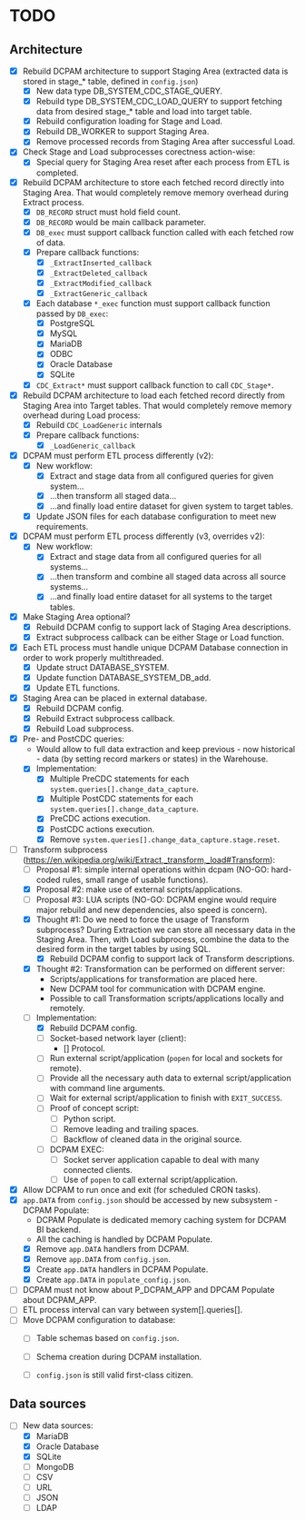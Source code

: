 # TODO

## Architecture
* [x] Rebuild DCPAM architecture to support Staging Area (extracted data is stored in stage_* table, defined in `config.json`)
	* [x] New data type DB_SYSTEM_CDC_STAGE_QUERY.
	* [x] Rebuild type DB_SYSTEM_CDC_LOAD_QUERY to support fetching data from desired stage_* table and load into target table.
	* [x] Rebuild configuration loading for Stage and Load.
	* [x] Rebuild DB_WORKER to support Staging Area.
	* [x] Remove processed records from Staging Area after successful Load.
* [x] Check Stage and Load subprocesses corectness action-wise:
	* [x] Special query for Staging Area reset after each process from ETL is completed.
* [x] Rebuild DCPAM architecture to store each fetched record directly into Staging Area. That would completely remove memory overhead during Extract process.
	* [x] `DB_RECORD` struct must hold field count.
	* [x] `DB_RECORD` would be main callback parameter.
	* [x] `DB_exec` must support callback function called with each fetched row of data.
	* [x] Prepare callback functions:
		* [x] `_ExtractInserted_callback`
		* [x] `_ExtractDeleted_callback`
		* [x] `_ExtractModified_callback`
		* [x] `_ExtractGeneric_callback`
	* [x] Each database `*_exec` function must support callback function passed by `DB_exec`:
		* [x] PostgreSQL
		* [x] MySQL
		* [x] MariaDB
		* [x] ODBC
		* [x] Oracle Database
		* [x] SQLite
	* [x] `CDC_Extract*`  must support callback function to call `CDC_Stage*`.
* [x] Rebuild DCPAM architecture to load each fetched record directly from Staging Area into Target tables. That would completely remove memory overhead during Load process:
	* [x] Rebuild `CDC_LoadGeneric` internals
	* [x] Prepare callback functions:
		* [x] `_LoadGeneric_callback`
* [x] DCPAM must perform ETL process differently (v2):
	* [x] New workflow:
		* [x] Extract and stage data from all configured queries for given system...
		* [x] ...then transform all staged data...
		* [x] ...and finally load entire dataset for given system to target tables.
	* [x] Update JSON files for each database configuration to meet new requirements.
* [x] DCPAM must perform ETL process differently (v3, overrides v2):
	* [x] New workflow:
		* [x] Extract and stage data from all configured queries for all systems...
		* [x] ...then transform and combine all staged data across all source systems...
		* [x] ...and finally load entire dataset for all systems to the target tables.
* [x] Make Staging Area optional?
	* [x] Rebuild DCPAM config to support lack of Staging Area descriptions.
	* [x] Extract subprocess callback can be either Stage or Load function.
* [x] Each ETL process must handle unique DCPAM Database connection in order to work properly multithreaded.
	* [x] Update struct DATABASE_SYSTEM.
	* [x] Update function DATABASE_SYSTEM_DB_add.
	* [x] Update ETL functions. 
* [x] Staging Area can be placed in external database.
	* [x] Rebuild DCPAM config.
	* [x] Rebuild Extract subprocess callback.
	* [x] Rebuild Load subprocess.
* [x] Pre- and PostCDC queries:
	* Would allow to full data extraction and keep previous - now historical - data (by setting record markers or states) in the Warehouse.
	* [x] Implementation:
		* [x] Multiple PreCDC statements for each `system.queries[].change_data_capture`.
		* [x] Multiple PostCDC statements for each `system.queries[].change_data_capture`.
		* [x] PreCDC actions execution.
		* [x] PostCDC actions execution.
		* [x] Remove `system.queries[].change_data_capture.stage.reset`.
* [ ] Transform subprocess (https://en.wikipedia.org/wiki/Extract,_transform,_load#Transform):
	* [ ] Proposal #1: simple internal operations within dcpam (NO-GO: hard-coded rules, small range of usable functions).
	* [x] Proposal #2: make use of external scripts/applications.
	* [ ] Proposal #3: LUA scripts (NO-GO: DCPAM engine would require major rebuild and new dependencies, also speed is concern).
	* [x] Thought #1: Do we need to force the usage of Transform subprocess? During Extraction we can store all necessary data in the Staging Area. Then, with Load subprocess, combine the data to the desired form in the target tables by using SQL.
		* [x] Rebuild DCPAM config to support lack of Transform descriptions.
	* [x] Thought #2: Transformation can be performed on different server:
		* Scripts/applications for transformation are placed here.
		* New DCPAM tool for communication with DCPAM engine.
		* Possible to call Transformation scripts/applications locally and remotely.
	* [ ] Implementation:
		* [x] Rebuild DCPAM config.
		* [ ] Socket-based network layer (client):
			* [] Protocol.
		* [ ] Run external script/application (`popen` for local and sockets for remote).
		* [ ] Provide all the necessary auth data to external script/application with command line arguments. 
		* [ ] Wait for external script/application to finish with `EXIT_SUCCESS`.
		* [ ] Proof of concept script:
			* [ ] Python script.
			* [ ] Remove leading and trailing spaces.
			* [ ] Backflow of cleaned data in the original source.
		* [ ] DCPAM EXEC:
			* [ ] Socket server application capable to deal with many connected clients.
			* [ ] Use of `popen` to call external script/application.
* [x] Allow DCPAM to run once and exit (for scheduled CRON tasks).
* [x] `app.DATA` from `config.json` should be accessed by new subsystem - DCPAM Populate:
	* DCPAM Populate is dedicated memory caching system for DCPAM BI backend.
	* All the caching is handled by DCPAM Populate.
	* [x] Remove `app.DATA` handlers from DCPAM.
	* [x] Remove `app.DATA` from `config.json`.
	* [x] Create `app.DATA` handlers in DCPAM Populate.
	* [x] Create `app.DATA` in `populate_config.json`.
* [ ] DCPAM must not know about P_DCPAM_APP and DPCAM Populate about DCPAM_APP.
* [ ] ETL process interval can vary between system[].queries[].
* [ ] Move DCPAM configuration to database:
	* [ ] Table schemas based on `config.json`.
	* [ ] Schema creation during DCPAM installation.
	* [ ] `config.json` is still valid first-class citizen.


## Data sources
* [ ] New data sources:
	* [x] MariaDB
	* [x] Oracle Database
	* [x] SQLite
	* [ ] MongoDB
	* [ ] CSV
	* [ ] URL
	* [ ] JSON
	* [ ] LDAP